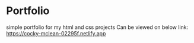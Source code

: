 # Portfolio
simple portfolio for my html and css projects
Can be viewed on below link: https://cocky-mclean-02295f.netlify.app
